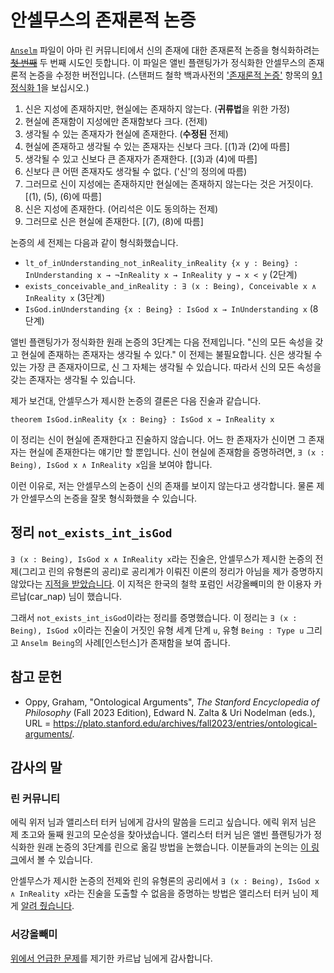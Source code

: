 # 안셀무스의 존재론적 논증

[`Anselm`][anselm] 파일이 아마 린 커뮤니티에서 신의 존재에 대한 존재론적 논증을 형식화하려는 ~~[첫 번째][fst]~~ 두 번째 시도인 듯합니다. 이 파일은 앨빈 플랜팅가가 정식화한 안셀무스의 존재론적 논증을 수정한 버전입니다. (스탠퍼드 철학 백과사전의 ['존재론적 논증'](#참고-문헌) 항목의 [9.1 정식화 1][plantinga]을 보십시오.)

1. 신은 지성에 존재하지만, 현실에는 존재하지 않는다. (**귀류법**을 위한 가정)
2. 현실에 존재함이 지성에만 존재함보다 크다. (전제)
3. 생각될 수 있는 존재자가 현실에 존재한다. (**수정된** 전제)
4. 현실에 존재하고 생각될 수 있는 존재자는 신보다 크다. [(1)과 (2)에 따름]
5. 생각될 수 있고 신보다 큰 존재자가 존재한다.
[(3)과 (4)에 따름]
6. 신보다 큰 어떤 존재자도 생각될 수 없다. ('신'의 정의에 따름)
7. 그러므로 신이 지성에는 존재하지만 현실에는 존재하지 않는다는 것은 거짓이다. [(1), (5), (6)에 따름]
8. 신은 지성에 존재한다. (어리석은 이도 동의하는 전제)
9. 그러므로 신은 현실에 존재한다. [(7), (8)에 따름]

논증의 세 전제는 다음과 같이 형식화했습니다.

* `lt_of_inUnderstanding_not_inReality_inReality {x y : Being} :
InUnderstanding x → ¬InReality x → InReality y → x < y` (2단계)
* `exists_conceivable_and_inReality : ∃ (x : Being), Conceivable x ∧
InReality x` (3단계)
* `IsGod.inUnderstanding {x : Being} : IsGod x → InUnderstanding x` (8단계)

앨빈 플랜팅가가 정식화한 원래 논증의 3단계는 다음 전제입니다. "신의 모든 속성을 갖고 현실에 존재하는 존재자는 생각될 수 있다." 이 전제는 불필요합니다. 신은 생각될 수 있는 가장 큰 존재자이므로, 신 그 자체는 생각될 수 있습니다.
따라서 신의 모든 속성을 갖는 존재자는 생각될 수 있습니다.

제가 보건대, 안셀무스가 제시한 논증의 결론은 다음 진술과 같습니다.

```lean
theorem IsGod.inReality {x : Being} : IsGod x → InReality x
```

이 정리는 신이 현실에 존재한다고 진술하지 않습니다. 어느 한 존재자가 신이면 그 존재자는 현실에 존재한다는 얘기만 할 뿐입니다. 신이 현실에 존재함을 증명하려면, `∃ (x : Being), IsGod x ∧ InReality x`임을 보여야 합니다.

이런 이유로, 저는 안셀무스의 논증이 신의 존재를 보이지 않는다고 생각합니다. 물론 제가 안셀무스의 논증을 잘못 형식화했을 수 있습니다.

## 정리 `not_exists_int_isGod`

`∃ (x : Being), IsGod x ∧ InReality x`라는 진술은, 안셀무스가 제시한 논증의 전제(그리고 린의 유형론의 공리)로 공리계가 이뤄진 이론의 정리가 아님을 제가 증명하지 않았다는 [지적을 받았습니다][owl]. 이 지적은 한국의 철학 포럼인 서강올빼미의 한 이용자 카르납(car_nap) 님이 했습니다.

그래서 `not_exists_int_isGod`이라는 정리를 증명했습니다. 이 정리는 `∃ (x : Being), IsGod x`이라는 진술이 거짓인 유형 세계 단계 `u`, 유형 `Being : Type u` 그리고 `Anselm Being`의 사례[인스턴스]가 존재함을 보여 줍니다.

## 참고 문헌

* Oppy, Graham, "Ontological Arguments", *The Stanford Encyclopedia of
Philosophy* (Fall 2023 Edition), Edward N. Zalta & Uri Nodelman (eds.),
URL =
<https://plato.stanford.edu/archives/fall2023/entries/ontological-arguments/>.

## 감사의 말

### 린 커뮤니티

에릭 위저 님과 앨리스터 터커 님에게 감사의 말씀을 드리고 싶습니다. 에릭 위저 님은 제 초고와 둘째 원고의 모순성을 찾아냈습니다. 앨리스터 터커 님은 앨빈 플랜팅가가 정식화한 원래 논증의 3단계를 린으로 옮길 방법을 논했습니다. 이분들과의 논의는 [이 링크][leanzulip]에서 볼 수 있습니다.

안셀무스가 제시한 논증의 전제와 린의 유형론의 공리에서 `∃ (x : Being), IsGod x ∧ InReality x`라는 진술을 도출할 수 없음을 증명하는 방법은 앨리스터 터커 님이 제게 [알려 줬습니다][tucker].

### 서강올빼미

[위에서 언급한 문제](#정리-anselmnot_exists_int_isgod)를 제기한 카르납 님에게 감사합니다.

[anselm]: ../../Notes/Anselm.lean
[fst]: https://github.com/forked-from-1kasper/ground_zero/blob/9f83f7c6224eee8905b16aeebc4c234b4b216031/GroundZero/Theorems/Ontological.lean#L520-L521
[plantinga]: https://plato.stanford.edu/entries/ontological-arguments/#StAnsOntArg
[owl]: https://forum.owlofsogang.com/t/lean/3613/9
[leanzulip]: https://leanprover.zulipchat.com/#narrow/stream/113488-general/topic/Formalizing.20St.2E.20Anselm's.20ontological.20argument/near/39867934
[tucker]: https://leanprover.zulipchat.com/#narrow/stream/116395-maths/topic/how.20do.20I.20say.20.22a.20sentence.20is.20a.20theorem.20of.20a.20theory.22.20in.20lean.3F/near/399042805
